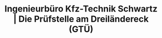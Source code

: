 ---
title: "Ingenieurbüro Kfz-Technik Schwartz | Die Prüfstelle am Dreiländereck (GTÜ)"
url: /buende/ingenieurbuero-kfz-technik-schwartz-die-pruefstelle-am-dreilaendereck-gtue/
shop: Autowerkstatt
---